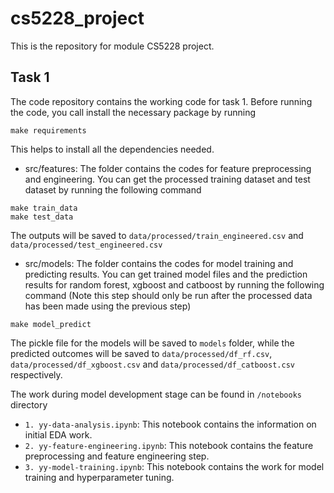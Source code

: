 cs5228_project
==============================

This is the repository for module CS5228 project.

## Task 1
The code repository contains the working code for task 1. Before running the code, you call install the necessary package by running
```
make requirements
```
This helps to install all the dependencies needed. 
- src/features: The folder contains the codes for feature preprocessing and engineering. You can get the processed training dataset and test dataset by running the following command
```
make train_data
make test_data
```
The outputs will be saved to `data/processed/train_engineered.csv` and `data/processed/test_engineered.csv`

- src/models: The folder contains the codes for model training and predicting results. You can get trained model files and the prediction results for random forest, xgboost and catboost by running the following command (Note this step should only be run after the processed data has been made using the previous step)
```
make model_predict
```
The pickle file for the models will be saved to `models` folder, while the predicted outcomes will be saved to `data/processed/df_rf.csv`, `data/processed/df_xgboost.csv` and `data/processed/df_catboost.csv` respectively.

The work during model development stage can be found in `/notebooks` directory
- `1. yy-data-analysis.ipynb`: This notebook contains the information on initial EDA work.
- `2. yy-feature-engineering.ipynb`: This notebook contains the feature preprocessing and feature engineering step.
- `3. yy-model-training.ipynb`: This notebook contains the work for model training and hyperparameter tuning.